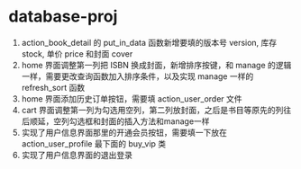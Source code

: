 # database-proj

1. action_book_detail 的 put_in_data 函数新增要填的版本号 version, 库存 stock, 单价 price 和封面 cover
2. home 界面调整第一列把 ISBN 换成封面，新增排序按键，和 manage 的逻辑一样，需要更改查询函数加入排序条件，以及实现 manage 一样的 refresh_sort 函数
3. home 界面添加历史订单按钮，需要填 action_user_order 文件
4. cart 界面调整第一列为勾选用空列，第二列放封面，之后是书目等原先的列往后顺延，空列勾选框和封面的插入方法和manage一样
5. 实现了用户信息界面那里的开通会员按钮，需要填一下放在 action_user_profile 最下面的 buy_vip 类
6. 实现了用户信息界面的退出登录

